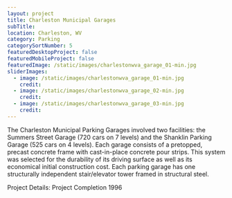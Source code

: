 ```yaml
---
layout: project
title: Charleston Municipal Garages
subTitle:
location: Charleston, WV
category: Parking
categorySortNumber: 5
featuredDesktopProject: false
featuredMobileProject: false
featuredImage: /static/images/charlestonwva_garage_01-min.jpg
sliderImages:
  - image: /static/images/charlestonwva_garage_01-min.jpg
    credit:
  - image: /static/images/charlestonwva_garage_02-min.jpg
    credit:
  - image: /static/images/charlestonwva_garage_03-min.jpg
    credit:
---
```

The Charleston Municipal Parking Garages involved two facilities: the Summers Street Garage (720 cars on 7 levels) and the Shanklin Parking Garage (525 cars on 4 levels). Each garage consists of a pretopped, precast concrete frame with cast-in-place concrete pour strips. This system was selected for the durability of its driving surface as well as its economical initial construction cost. Each parking garage has one structurally independent stair/elevator tower framed in structural steel.

Project Details: Project Completion 1996































